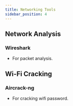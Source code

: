 ```yaml
---
title: Networking Tools
sidebar_position: 4
---
```


## Network Analysis

### Wireshark
- For packet analysis.

## Wi-Fi Cracking

### Aircrack-ng
- For cracking wifi password.